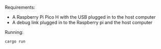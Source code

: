 Requirements:
 - A Raspberry Pi Pico H with the USB plugged in to the host computer
 - A debug link plugged in to the Raspberry pi and the host computer

Running:
```
cargo run
```